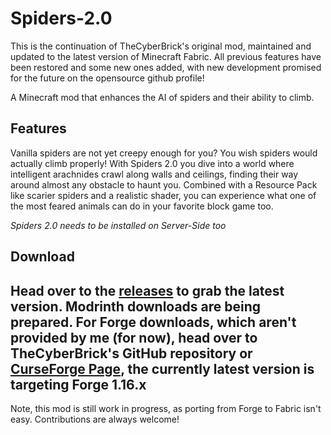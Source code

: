# Spiders-2.0
This is the continuation of  TheCyberBrick's original mod, maintained and updated to the latest version of Minecraft Fabric. All previous features have been restored and some new ones added, with new development promised for the future on the opensource github profile!

A Minecraft mod that enhances the AI of spiders and their ability to climb.


## Features
Vanilla spiders are not yet creepy enough for you? You wish spiders would actually climb properly!
With Spiders 2.0 you dive into a world where intelligent arachnides crawl along walls and ceilings, finding their way around almost any obstacle to haunt you.
Combined with a Resource Pack like scarier spiders and a realistic shader, you can experience what one of the most feared animals can do in your favorite block game too.

*Spiders 2.0 needs to be installed on Server-Side too*

## Download
Head over to the [releases](https://github.com/lil56/Spiders-2.0/releases) to grab the latest version. Modrinth downloads are being prepared. 
For Forge downloads, which aren't provided by me (for now), head over to TheCyberBrick's GitHub repository or [CurseForge Page](https://www.curseforge.com/minecraft/mc-mods/spiders-2-0), the currently latest version is targeting Forge 1.16.x
--
Note, this mod is still work in progress, as porting from Forge to Fabric isn't easy. Contributions are always welcome!
